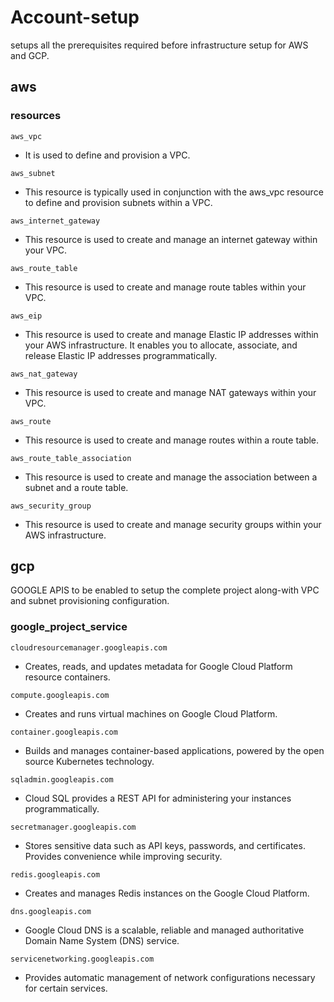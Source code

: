# Account-setup
setups all the prerequisites required before infrastructure setup for AWS and GCP.

## aws

### resources
`aws_vpc`
- It is used to define and provision a VPC.

`aws_subnet`
- This resource is typically used in conjunction with the aws_vpc resource to define and provision subnets within a VPC.

`aws_internet_gateway`
- This resource is used to create and manage an internet gateway within your VPC.

`aws_route_table`
- This resource is used to create and manage route tables within your VPC.

`aws_eip`
- This resource is used to create and manage Elastic IP addresses within your AWS infrastructure. It enables you to allocate, associate, and release Elastic IP addresses programmatically.

`aws_nat_gateway`
- This resource is used to create and manage NAT gateways within your VPC.

`aws_route`
- This resource is used to create and manage routes within a route table.

`aws_route_table_association`
- This resource is used to create and manage the association between a subnet and a route table.

`aws_security_group`
- This resource is used to create and manage security groups within your AWS infrastructure.

## gcp

GOOGLE APIS to be enabled to setup the complete project along-with VPC and subnet provisioning configuration.

### google_project_service

`cloudresourcemanager.googleapis.com`
- Creates, reads, and updates metadata for Google Cloud Platform resource containers.

`compute.googleapis.com`
- Creates and runs virtual machines on Google Cloud Platform. 

`container.googleapis.com`
- Builds and manages container-based applications, powered by the open source Kubernetes technology.

`sqladmin.googleapis.com`   
- Cloud SQL provides a REST API for administering your instances programmatically.

`secretmanager.googleapis.com`
- Stores sensitive data such as API keys, passwords, and certificates. Provides convenience while improving security.

`redis.googleapis.com`
- Creates and manages Redis instances on the Google Cloud Platform.

`dns.googleapis.com`
- Google Cloud DNS is a scalable, reliable and managed authoritative Domain Name System (DNS) service.

`servicenetworking.googleapis.com`
- Provides automatic management of network configurations necessary for certain services.

